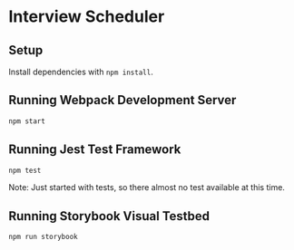 # Interview Scheduler

## Setup

Install dependencies with `npm install`.

## Running Webpack Development Server

```sh
npm start
```

## Running Jest Test Framework

```sh
npm test
```

Note: Just started with tests, so there almost no test available at this time.

## Running Storybook Visual Testbed

```sh
npm run storybook
```
